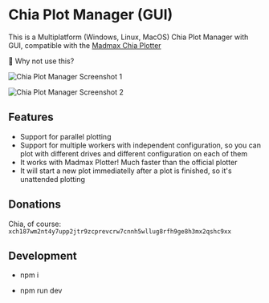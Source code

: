 # Chia Plot Manager (GUI)
This is a Multiplatform (Windows, Linux, MacOS) Chia Plot Manager with GUI, compatible with the [Madmax Chia Plotter](https://github.com/madMAx43v3r/chia-plotter)

🚀 Why not use this?

![Chia Plot Manager Screenshot 1](https://user-images.githubusercontent.com/3529184/124296240-574c0100-db1f-11eb-9fb1-6b3bf88c80ed.png)

![Chia Plot Manager Screenshot 2](https://user-images.githubusercontent.com/3529184/124296286-66cb4a00-db1f-11eb-8270-397b5450fc23.png)

## Features

- Support for parallel plotting
- Support for multiple workers with independent configuration, so you can plot with different drives and different configuration on each of them
- It works with Madmax Plotter! Much faster than the official plotter
- It will start a new plot immediatelly after a plot is finished, so it's unattended plotting

## Donations

Chia, of course: `xch187wm2nt4y7upp2jtr9zcprevcrw7cnnh5wllug8rfh9ge8h3mx2qshc9xx`

## Development

- npm i

- npm run dev